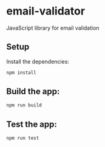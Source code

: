 # email-validator
JavaScript library for email validation

## Setup

Install the dependencies:

```bash
npm install
```

## Build the app:

```bash
npm run build
```

## Test the app:

```bash
npm run test
```
